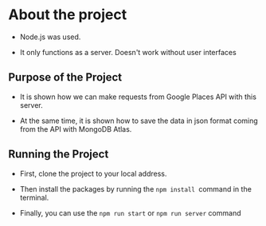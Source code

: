 # About the project

* Node.js was used.

* It only functions as a server. Doesn't work without user interfaces

## Purpose of the Project
* It is shown how we can make requests from Google Places API with this server.

* At the same time, it is shown how to save the data in json format coming from the API with MongoDB Atlas.

## Running the Project

* First, clone the project to your local address.

* Then install the packages by running the `npm install `command in the terminal.

* Finally, you can use the `npm run start` or `npm run server` command